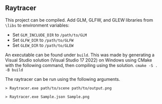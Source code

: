 ## Raytracer

This project can be compiled. Add GLM, GLFW, and GLEW libraries from `\libs` to environment variables:
- Set `GLM_INCLUDE_DIR` to `/path/to/GLM`
- Set `GLFW_DIR` to `/path/to/GLFW`
- Set `GLEW_DIR` to `/path/to/GLEW`

An executable can be found under `build`. This was made by generating a Visual Studio solution (Visual Studio 17 2022) on Windows using CMake with the following command, then compiling using the solution.
`cmake -S . -B build`

The raytracer can be run using the following arguments.

`> Raytracer.exe path/to/scene path/to/output.png`

`> Raytracer.exe Sample.json Sample.png`